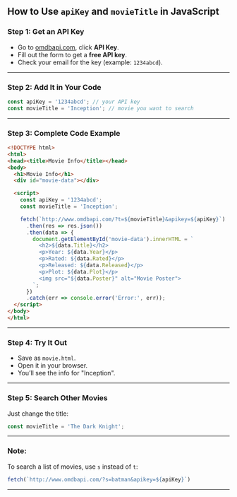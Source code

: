 ## How to Use `apiKey` and `movieTitle` in JavaScript

### Step 1: Get an API Key
- Go to [omdbapi.com](http://www.omdbapi.com/), click **API Key**.
- Fill out the form to get a **free API key**.
- Check your email for the key (example: `1234abcd`).

---

### Step 2: Add It in Your Code
```javascript
const apiKey = '1234abcd'; // your API key
const movieTitle = 'Inception'; // movie you want to search
```

---

### Step 3: Complete Code Example
```html
<!DOCTYPE html>
<html>
<head><title>Movie Info</title></head>
<body>
  <h1>Movie Info</h1>
  <div id="movie-data"></div>

  <script>
    const apiKey = '1234abcd';
    const movieTitle = 'Inception';

    fetch(`http://www.omdbapi.com/?t=${movieTitle}&apikey=${apiKey}`)
      .then(res => res.json())
      .then(data => {
        document.getElementById('movie-data').innerHTML = `
          <h2>${data.Title}</h2>
          <p>Year: ${data.Year}</p>
          <p>Rated: ${data.Rated}</p>
          <p>Released: ${data.Released}</p>
          <p>Plot: ${data.Plot}</p>
          <img src="${data.Poster}" alt="Movie Poster">
        `;
      })
      .catch(err => console.error('Error:', err));
  </script>
</body>
</html>
```

---

### Step 4: Try It Out
- Save as `movie.html`.
- Open it in your browser.
- You’ll see the info for "Inception".

---

### Step 5: Search Other Movies
Just change the title:
```javascript
const movieTitle = 'The Dark Knight';
```

---

### Note:
To search a list of movies, use `s` instead of `t`:
```javascript
fetch(`http://www.omdbapi.com/?s=batman&apikey=${apiKey}`)
```

---
